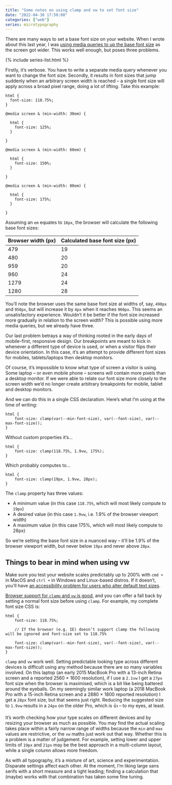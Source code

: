 ```yaml
---
title: "Some notes on using clamp and vw to set font size"
date: "2022-04-30 17:50:00"
categories: ["web"]
series: microtypography
---
```



There are many ways to set a base font size on your website. When I wrote about this last year, I was [using media queries to up the base font size](/paternoster/posts/setting-responsive-fonts-sizes-in-CSS/) as the screen got wider. This works well enough, but poses three problems.

{% include series-list.html %}

Firstly, it’s verbose. You have to write a separate media query whenever you want to change the font size. Secondly, it results in font sizes that jump suddenly when an arbitrary screen width is reached – a single font size will apply across a broad pixel range, doing a lot of lifting. Take this example:

```
html {
  font-size: 118.75%;
}

@media screen & (min-width: 30em) {

  html {
    font-size: 125%;
  }

}

@media screen & (min-width: 60em) {

  html {
    font-size: 150%;
  }

}

@media screen & (min-width: 80em) {

  html {
    font-size: 175%;
  }

}
```

Assuming an `em` equates to `16px`, the browser will calculate the following base font sizes:

<table>
  <thead>
    <tr>
    	<th>Browser width (px)</th>
    	<th>Calculated base font size (px)</th>
    </tr>
  </thead>
  <tbody>
  	<tr>
    	<td>479</td>
    	<td>19</td>
    </tr>
    <tr>
    	<td>480</td>
    	<td>20</td>
    </tr>
    <tr>
    	<td>959</td>
    	<td>20</td>
    </tr>
    <tr>
    	<td>960</td>
    	<td>24</td>
    </tr>
    <tr>
    	<td>1279</td>
    	<td>24</td>
    </tr>
    <tr>
    	<td>1280</td>
    	<td>28</td>
    </tr>
  </tbody>
</table>

You’ll note the browser uses the same base font size at widths of, say, `490px` and `950px`, but will increase it by `4px` when it reaches `960px`. This seems an unsatisfactory experience. Wouldn’t it be better if the font size increased more gradually in relation to the screen width? This is possible using more media queries, but we already have three.

Our last problem betrays a way of thinking rooted in the early days of mobile-first, responsive design. Our breakpoints are meant to kick in whenever a different type of device is used, or when a visitor flips their device orientation. In this case, it’s an attempt to provide different font sizes for mobiles, tablets/laptops then desktop monitors.

Of course, it’s impossible to know what type of screen a visitor is using. Some laptop – or even mobile phone – screens will contain more pixels than a desktop monitor. If we were able to relate our font size more closely to the screen width we’d no longer create arbitrary breakpoints for mobile, tablet and desktop monitors.

And we can do this in a single CSS declaration. Here’s what I’m using at the time of writing:

```
html {
	font-size: clamp(var(--min-font-size), var(--font-size), var(--max-font-size));
}
```

Without custom properties it’s…

```
html {
	font-size: clamp(118.75%, 1.9vw, 175%);
}
```

Which probably computes to…

```
html {
	font-size: clamp(19px, 1.9vw, 28px);
}
```

The `clamp` property has three values:

- A minimum value (in this case `118.75%`, which will most likely compute to `19px`)
- A desired value (in this case `1.9vw`, i.e. 1.9% of the browser viewport width)
- A maximum value (in this case 175%, which will most likely compute to 28px)

So we’re setting the base font size in a nuanced way – it’ll be 1.9% of the browser viewport width, but never below `19px` and never above `28px`.

## Things to bear in mind when using vw

Make sure you test your website scales predictably up to 200% with `cmd +` in MacOS and `ctrl +` in Windows and Linux-based distros. If it doesn’t, you’ll have [an accessibility problem for users who alter default text sizes](https://adrianroselli.com/2019/12/responsive-type-and-zoom.html).

[Browser support for `clamp` and `vw` is good](https://caniuse.com/?search=clamp()), and you can offer a fall back by setting a normal font size before using `clamp`. For example, my complete font size CSS is:

````
html {
	font-size: 118.75%;

	// If the browser (e.g. IE) doesn’t support clamp the following will be ignored and font-size set to 118.75%

	font-size: clamp(var(--min-font-size), var(--font-size), var(--max-font-size));
}
````

`clamp` and `vw` work well. Setting predictable looking type across different devices is difficult using any method because there are so many variables involved. On this laptop (an early 2015 MacBook Pro with a 13-inch Retina screen and a reported 2560 × 1600 resolution), if I use a `2.1vw` I get a `27px` font size when the browser is maximised, which is a bit like being battered around the eyeballs. On my seemingly similar work laptop (a 2018 MacBook Pro with a 15-inch Retina screen and a 2880 × 1800 reported resolution) I get a `28px` font size, but that seems just right. Reducing the suggested size to `1.9vw` results in a `24px` on the older Pro, which is <span role="img" aria-label="just right">👍</span> – to my eyes, at least.

It’s worth checking how your type scales on different devices and by resizing your browser as much as possible. You may find the actual scaling takes place within a fairly narrow range of widths because the `min` and `max` values are restrictive, or the `vw` maths just work out that way. Whether this is a problem is a matter of judgement. For example, setting lower and upper limits of `19px` and `21px` may be the best approach in a multi-column layout, while a single column allows more freedom.

As with all typography, it’s a mixture of art, science and experimentation. Disparate settings affect each other. At the moment, I’m liking large sans serifs with a short measure and a tight leading; finding a calculation that (maybe) works with that combination has taken some fine tuning.









